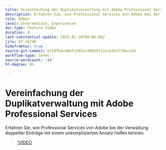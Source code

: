 ```yaml
---
title: Vereinfachung der Duplikatverwaltung mit Adobe Professional Services
description: Erfahren Sie, wie Professional Services von Adobe bei der Verwaltung doppelter Einträge mit einem unkomplizierten Ansatz helfen können.
role: Admin
level: Intermediate, Experienced
doc-type: Feature Video
duration: 0
last-substantial-update: 2025-01-10T00:00:00Z
jira: KT-16748
hidefromtoc: true
source-git-commit: e310fb4cd8dfc502ac49019f12ecb361ffbbccb4
workflow-type: tm+mt
source-wordcount: '44'
ht-degree: 0%

---
```



# Vereinfachung der Duplikatverwaltung mit Adobe Professional Services

Erfahren Sie, wie Professional Services von Adobe bei der Verwaltung doppelter Einträge mit einem unkomplizierten Ansatz helfen können.

>[!VIDEO](https://video.tv.adobe.com/v/3436793/?learn=on&enablevpops&captions=ger)
